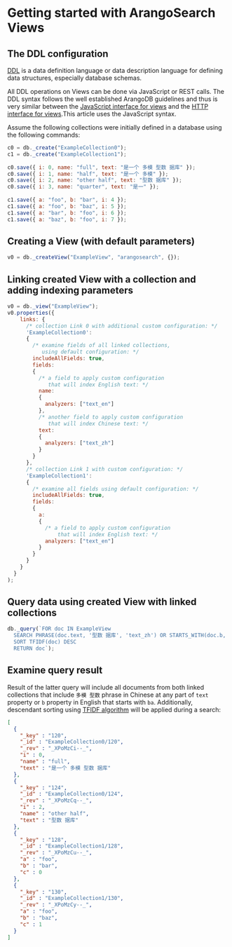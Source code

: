 # Getting started with ArangoSearch Views

## The DDL configuration

[DDL](https://en.wikipedia.org/wiki/Data_definition_language) is a data
definition language or data description language for defining data structures,
especially database schemas.

All DDL operations on Views can be done via JavaScript or REST calls. The DDL
syntax follows the well established ArangoDB guidelines and thus is very
similar between the [JavaScript interface for views](../../DataModeling/Views/README.md)
and the [HTTP interface for views](../../../HTTP/Views/index.html).This article
uses the JavaScript syntax.

Assume the following collections were initially defined in a database using
the following commands:

```js
c0 = db._create("ExampleCollection0");
c1 = db._create("ExampleCollection1");
 
c0.save({ i: 0, name: "full", text: "是一个 多模 型数 据库" });
c0.save({ i: 1, name: "half", text: "是一个 多模" });
c0.save({ i: 2, name: "other half", text: "型数 据库" });
c0.save({ i: 3, name: "quarter", text: "是一" });
 
c1.save({ a: "foo", b: "bar", i: 4 });
c1.save({ a: "foo", b: "baz", i: 5 });
c1.save({ a: "bar", b: "foo", i: 6 });
c1.save({ a: "baz", b: "foo", i: 7 });
```

## Creating a View (with default parameters)

```js
v0 = db._createView("ExampleView", "arangosearch", {});
```

## Linking created View with a collection and adding indexing parameters

```js
v0 = db._view("ExampleView");
v0.properties({
    links: {
      /* collection Link 0 with additional custom configuration: */
      'ExampleCollection0':
      {
        /* examine fields of all linked collections,
           using default configuration: */
        includeAllFields: true,
        fields:
        {
          /* a field to apply custom configuration
             that will index English text: */
          name:
          {
            analyzers: ["text_en"]
          },
          /* another field to apply custom configuration
             that will index Chinese text: */
          text:
          {
            analyzers: ["text_zh"]
          }
        }
      },
      /* collection Link 1 with custom configuration: */
      'ExampleCollection1':
      {
        /* examine all fields using default configuration: */
        includeAllFields: true,
        fields:
        {
          a:
          {
            /* a field to apply custom configuration
                that will index English text: */
            analyzers: ["text_en"]
          }
        }
      }
    }
  }
);
```

## Query data using created View with linked collections

```js
db._query(`FOR doc IN ExampleView
  SEARCH PHRASE(doc.text, '型数 据库', 'text_zh') OR STARTS_WITH(doc.b, 'ba')
  SORT TFIDF(doc) DESC
  RETURN doc`);
```

## Examine query result

Result of the latter query will include all documents from both linked
collections that include `多模 型数` phrase in Chinese at any part of `text`
property or `b` property in English that starts with `ba`. Additionally,
descendant sorting using [TFIDF algorithm](https://en.wikipedia.org/wiki/TF-IDF)
will be applied during a search:

```json
[
  {
    "_key" : "120",
    "_id" : "ExampleCollection0/120",
    "_rev" : "_XPoMzCi--_",
    "i" : 0,
    "name" : "full",
    "text" : "是一个 多模 型数 据库"
  },
  {
    "_key" : "124",
    "_id" : "ExampleCollection0/124",
    "_rev" : "_XPoMzCq--_",
    "i" : 2,
    "name" : "other half",
    "text" : "型数 据库"
  },
  {
    "_key" : "128",
    "_id" : "ExampleCollection1/128",
    "_rev" : "_XPoMzCu--_",
    "a" : "foo",
    "b" : "bar",
    "c" : 0
  },
  {
    "_key" : "130",
    "_id" : "ExampleCollection1/130",
    "_rev" : "_XPoMzCy--_",
    "a" : "foo",
    "b" : "baz",
    "c" : 1
  }
]
```
